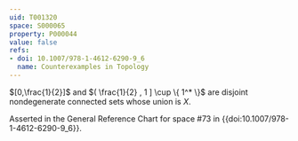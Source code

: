 ```yaml
---
uid: T001320
space: S000065
property: P000044
value: false
refs:
- doi: 10.1007/978-1-4612-6290-9_6
  name: Counterexamples in Topology
---
```


$[0,\frac{1}{2}]$ and $( \frac{1}{2} , 1 ] \cup \{ 1^* \}$ are disjoint nondegenerate connected sets whose union is $X$.

Asserted in the General Reference Chart for space #73 in
{{doi:10.1007/978-1-4612-6290-9_6}}.
